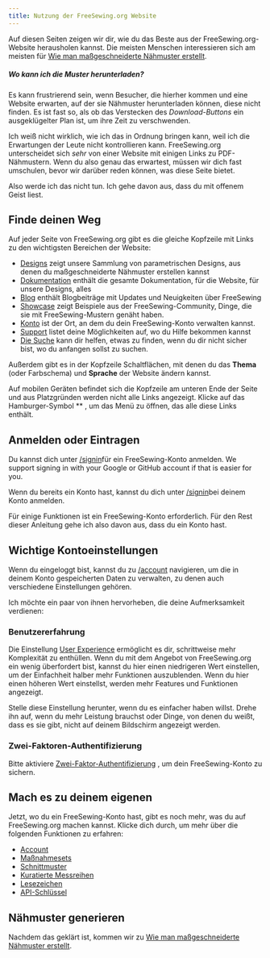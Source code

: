 ```yaml
---
title: Nutzung der FreeSewing.org Website
---
```


Auf diesen Seiten zeigen wir dir, wie du das Beste aus der FreeSewing.org-Website herausholen kannst. Die meisten Menschen interessieren sich am meisten für [Wie man maßgeschneiderte Nähmuster erstellt](/docs/about/site/draft/).


<Comment by="joost">

##### Wo kann ich die Muster herunterladen?

Es kann frustrierend sein, wenn Besucher, die hierher kommen und eine Website erwarten, auf der sie Nähmuster herunterladen können, diese nicht finden. Es ist fast so, als ob das Verstecken des *Download-Buttons* ein ausgeklügelter Plan ist, um ihre Zeit zu verschwenden.

Ich weiß nicht wirklich, wie ich das in Ordnung bringen kann, weil ich die Erwartungen der Leute nicht kontrollieren kann.
FreeSewing.org unterscheidet sich _sehr_ von einer Website mit einigen Links zu PDF-Nähmustern.
Wenn du also genau das erwartest, müssen wir dich fast umschulen, bevor wir darüber reden können, was diese Seite bietet.

Also werde ich das nicht tun. Ich gehe davon aus, dass du mit offenem Geist liest.

</Comment>

## Finde deinen Weg

Auf jeder Seite von FreeSewing.org gibt es die gleiche Kopfzeile mit Links zu den wichtigsten Bereichen der Website:

- [Designs](/designs/) zeigt unsere Sammlung von parametrischen Designs, aus denen du maßgeschneiderte Nähmuster erstellen kannst
- [Dokumentation](/documentation/) enthält die gesamte Dokumentation, für die Website, für unsere Designs, alles
- [Blog](/blog/) enthält Blogbeiträge mit Updates und Neuigkeiten über FreeSewing
- [Showcase](/showcase/) zeigt Beispiele aus der FreeSewing-Community, Dinge, die sie mit FreeSewing-Mustern genäht haben.
- [Konto](/account/) ist der Ort, an dem du dein FreeSewing-Konto verwalten kannst.
- [Support](/support/) listet deine Möglichkeiten auf, wo du Hilfe bekommen kannst
- [Die Suche](/search/) kann dir helfen, etwas zu finden, wenn du dir nicht sicher bist, wo du anfangen sollst zu suchen.

Außerdem gibt es in der Kopfzeile Schaltflächen, mit denen du das **Thema** (oder Farbschema) und **Sprache** der Website ändern kannst.

Auf mobilen Geräten befindet sich die Kopfzeile am unteren Ende der Seite und aus Platzgründen werden nicht alle Links angezeigt. Klicke auf das Hamburger-Symbol ** , um das Menü zu öffnen, das alle diese Links enthält.

## Anmelden oder Eintragen

Du kannst dich unter [/signin](/signin/)für ein FreeSewing-Konto anmelden. We support signing in with your Google or GitHub account if that is easier for you.

Wenn du bereits ein Konto hast, kannst du dich unter [/signin](/signin/)bei deinem Konto anmelden.

Für einige Funktionen ist ein FreeSewing-Konto erforderlich. Für den Rest dieser Anleitung gehe ich also davon aus, dass du ein Konto hast.

## Wichtige Kontoeinstellungen

Wenn du eingeloggt bist, kannst du zu [/account](/account/) navigieren, um die in deinem Konto gespeicherten Daten zu verwalten, zu denen auch verschiedene Einstellungen gehören.

Ich möchte ein paar von ihnen hervorheben, die deine Aufmerksamkeit verdienen:

### Benutzererfahrung

Die Einstellung [User Experience](/account/control/) ermöglicht es dir, schrittweise mehr Komplexität zu enthüllen. Wenn du mit dem Angebot von FreeSewing.org ein wenig überfordert bist, kannst du hier einen niedrigeren Wert einstellen, um der Einfachheit halber mehr Funktionen auszublenden. Wenn du hier einen höheren Wert einstellst, werden mehr Features und Funktionen angezeigt.

Stelle diese Einstellung herunter, wenn du es einfacher haben willst. Drehe ihn auf, wenn du mehr Leistung brauchst oder Dinge, von denen du weißt, dass es sie gibt, nicht auf deinem Bildschirm angezeigt werden.

### Zwei-Faktoren-Authentifizierung

Bitte aktiviere [Zwei-Faktor-Authentifizierung](/account/mfa/) , um dein FreeSewing-Konto zu sichern.

## Mach es zu deinem eigenen

Jetzt, wo du ein FreeSewing-Konto hast, gibt es noch mehr, was du auf FreeSewing.org machen kannst. Klicke dich durch, um mehr über die folgenden Funktionen zu erfahren:

- [Account](/docs/about/site/account)
- [Maßnahmesets](/docs/about/site/sets)
- [Schnittmuster](/docs/about/site/patterns)
- [Kuratierte Messreihen](/docs/about/site/csets)
- [Lesezeichen](/docs/about/site/bookmarks)
- [API-Schlüssel](/docs/about/site/apikeys)


## Nähmuster generieren

Nachdem das geklärt ist, kommen wir zu [Wie man maßgeschneiderte Nähmuster erstellt](/docs/about/site/draft/).

